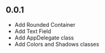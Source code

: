 ## 0.0.1

* Add Rounded Container
* Add Text Field
* Add AppDelegate class
* Add Colors and Shadows classes
